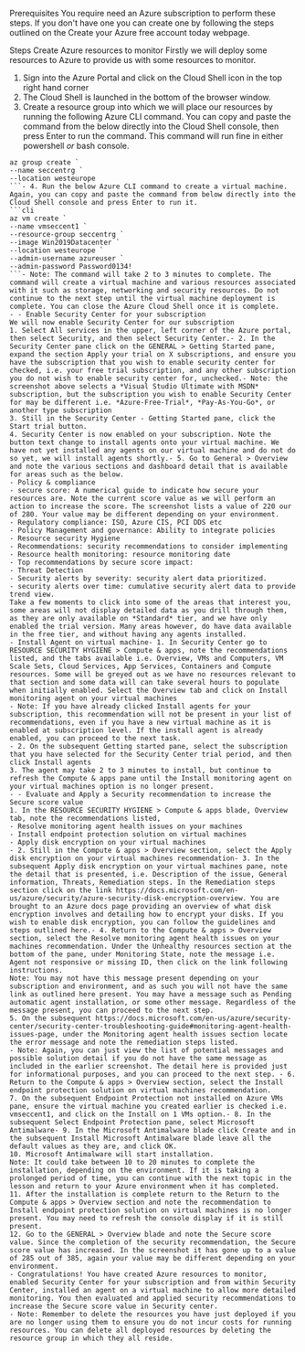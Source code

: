 Prerequisites
You require need an Azure subscription to perform these steps. If you don't have one you can create one by following the steps outlined on the Create your Azure free account today webpage.


Steps
Create Azure resources to monitor
Firstly we will deploy some resources to Azure to provide us with some resources to monitor. 
1. Sign into the Azure Portal and click on the Cloud Shell icon in the top right hand corner
2. The Cloud Shell is launched in the bottom of the browser window. 
3. Create a resource group into which we will place our resources by running the following Azure CLI command. You can copy and paste the command from the below directly into the Cloud Shell console, then press Enter to run the command. This command will run fine in either powershell *or* bash console.
```cli
az group create `
--name seccentrg `
--location westeurope
```- 4. Run the below Azure CLI command to create a virtual machine. Again, you can copy and paste the command from below directly into the Cloud Shell console and press Enter to run it.
```cli
az vm create `
--name vmseccent1 `
--resource-group seccentrg `
--image Win2019Datacenter `
--location westeurope `
--admin-username azureuser `
--admin-password Password0134!
```- Note: The command will take 2 to 3 minutes to complete. The command will create a virtual machine and various resources associated with it such as storage, networking and security resources. Do not continue to the next step until the virtual machine deployment is complete. You can close the Azure Cloud Shell once it is complete.
- - Enable Security Center for your subscription
We will now enable Security Center for our subscription
1. Select All services in the upper, left corner of the Azure portal, then select Security, and then select Security Center.- 2. In the Security Center pane click on the GENERAL > Getting Started pane, expand the section Apply your trial on X subscriptions, and ensure you have the subscription that you wish to enable security center for checked, i.e. your free trial subscription, and any other subscription you do not wish to enable security center for, unchecked.- Note: the screenshot above selects a *Visual Studio Ultimate with MSDN* subscription, but the subscription you wish to enable Security Center for may be different i.e. *Azure-Free-Trial*, *Pay-As-You-Go*, or another type subscription
3. Still in the Security Center - Getting Started pane, click the Start trial button.
4. Security Center is now enabled on your subscription. Note the button text change to install agents onto your virtual machine. We have not yet installed any agents on our virtual machine and do not do so yet, we will install agents shortly.- 5. Go to General > Overview and note the various sections and dashboard detail that is available for areas such as the below. 
- Policy & compliance
- secure score: A numerical guide to indicate how secure your resources are. Note the current score value as we will perform an action to increase the score. The screenshot lists a value of 220 our of 280. Your value may be different depending on your environment.
- Regulatory compliance: ISO, Azure CIS, PCI DDS etc
- Policy Management and governance: Ability to integrate policies
- Resource security Hygiene
- Recommendations: security recommendations to consider implementing
- Resource health monitoring: resource monitoring date
- Top recommendations by secure score impact:
- Threat Detection
- Security alerts by severity: security alert data prioritized.
- security alerts over time: cumulative security alert data to provide trend view.
Take a few moments to click into some of the areas that interest you, some areas will not display detailed data as you drill through them, as they are only available on *Standard* tier, and we have only enabled the trial version. Many areas however, do have data available in the free tier, and without having any agents installed.
- Install Agent on virtual machine- 1. In Security Center go to RESOURCE SECURITY HYGIENE > Compute & apps, note the recommendations listed, and the tabs available i.e. Overview, VMs and Computers, VM Scale Sets, Cloud Services, App Services, Containers and Compute resources. Some will be greyed out as we have no resources relevant to that section and some data will can take several hours to populate when initially enabled. Select the Overview tab and click on Install monitoring agent on your virtual machines
- Note: If you have already clicked Install agents for your subscription, this recommendation will not be present in your list of recommendations, even if you have a new virtual machine as it is enabled at subscription level. If the install agent is already enabled, you can proceed to the next task.
- 2. On the subsequent Getting started pane, select the subscription that you have selected for the Security Center trial period, and then click Install agents
3. The agent may take 2 to 3 minutes to install, but continue to refresh the Compute & apps pane until the Install monitoring agent on your virtual machines option is no longer present.
- - Evaluate and Apply a Security recommendation to increase the Secure score value
1. In the RESOURCE SECURITY HYGIENE > Compute & apps blade, Overview tab, note the recommendations listed,
- Resolve monitoring agent health issues on your machines
- Install endpoint protection solution on virtual machines
- Apply disk encryption on your virtual machines
- 2. Still in the Compute & apps > Overview section, select the Apply disk encryption on your virtual machines recommendation- 3. In the subsequent Apply disk encryption on your virtual machines pane, note the detail that is presented, i.e. Description of the issue, General information, Threats, Remediation steps. In the Remediation steps section click on the link https://docs.microsoft.com/en-us/azure/security/azure-security-disk-encryption-overview. You are brought to an Azure docs page providing an overview of what disk encryption involves and detailing how to encrypt your disks. If you wish to enable disk encryption, you can follow the guidelines and steps outlined here.- 4. Return to the Compute & apps > Overview section, select the Resolve monitoring agent health issues on your machines recommendation. Under the Unhealthy resources section at the bottom of the pane, under Monitoring State, note the message i.e. Agent not responsive or missing ID, then click on the link following instructions.
Note: You may not have this message present depending on your subscription and environment, and as such you will not have the same link as outlined here present. You may have a message such as Pending automatic agent installation, or some other message. Regardless of the message present, you can proceed to the next step.
5. On the subsequent https://docs.microsoft.com/en-us/azure/security-center/security-center-troubleshooting-guide#monitoring-agent-health-issues-page, under the Monitoring agent health issues section locate the error message and note the remediation steps listed.
- Note: Again, you can just view the list of potential messages and possible solution detail if you do not have the same message as included in the earlier screenshot. The detail here is provided just for informational purposes, and you can proceed to the next step. - 6. Return to the Compute & apps > Overview section, select the Install endpoint protection solution on virtual machines recommendation. 
7. On the subsequent Endpoint Protection not installed on Azure VMs pane, ensure the virtual machine you created earlier is checked i.e. vmseccent1, and click on the Install on 1 VMs option.- 8. In the subsequent Select Endpoint Protection pane, select Microsoft Antimalware- 9. In the Microsoft Antimalware blade click Create and in the subsequent Install Microsoft Antimalware blade leave all the default values as they are, and click OK.
10. Microsoft Antimalware will start installation.
Note: It could take between 10 to 20 minutes to complete the installation, depending on the environment. If it is taking a prolonged period of time, you can continue with the next topic in the lesson and return to your Azure environment when it has completed.
11. After the installation is complete return to the Return to the Compute & apps > Overview section and note the recommendation to Install endpoint protection solution on virtual machines is no longer present. You may need to refresh the console display if it is still present.
12. Go to the GENERAL > Overview blade and note the Secure score value. Since the completion of the security recommendation, the Secure score value has increased. In the screenshot it has gone up to a value of 285 out of 385, again your value may be different depending on your environment.
- Congratulations! You have created Azure resources to monitor, enabled Security Center for your subscription and from within Security Center, installed an agent on a virtual machine to allow more detailed monitoring. You then evaluated and applied security recommendations to increase the Secure score value in Security center.
- Note: Remember to delete the resources you have just deployed if you are no longer using them to ensure you do not incur costs for running resources. You can delete all deployed resources by deleting the resource group in which they all reside.

